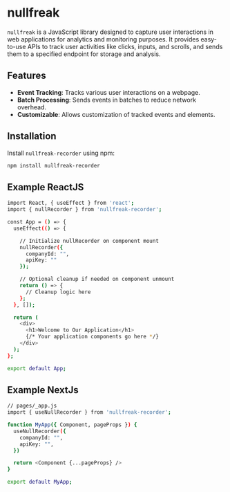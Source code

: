 # nullfreak

`nullfreak` is a JavaScript library designed to capture user interactions in web applications for analytics and monitoring purposes. It provides easy-to-use APIs to track user activities like clicks, inputs, and scrolls, and sends them to a specified endpoint for storage and analysis.

## Features

- **Event Tracking**: Tracks various user interactions on a webpage.
- **Batch Processing**: Sends events in batches to reduce network overhead.
- **Customizable**: Allows customization of tracked events and elements.

## Installation

Install `nullfreak-recorder` using npm:

```bash
npm install nullfreak-recorder
```

## Example ReactJS

```bash
import React, { useEffect } from 'react';
import { nullRecorder } from 'nullfreak-recorder';

const App = () => {
  useEffect(() => {

    // Initialize nullRecorder on component mount
    nullRecorder({
      companyId: "",
      apiKey: ""
    });

    // Optional cleanup if needed on component unmount
    return () => {
      // Cleanup logic here
    };
  }, []);

  return (
    <div>
      <h1>Welcome to Our Application</h1>
      {/* Your application components go here */}
    </div>
  );
};

export default App;
```

## Example NextJs

```bash
// pages/_app.js
import { useNullRecorder } from 'nullfreak-recorder';

function MyApp({ Component, pageProps }) {
  useNullRecorder({
    companyId: "",
    apiKey: "",
  })

  return <Component {...pageProps} />
}

export default MyApp;
```
